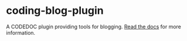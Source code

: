 # coding-blog-plugin

A CODEDOC plugin providing tools for blogging. [Read the docs](https://connect-platform.github.io/coding-blog-plugin) for more information.
